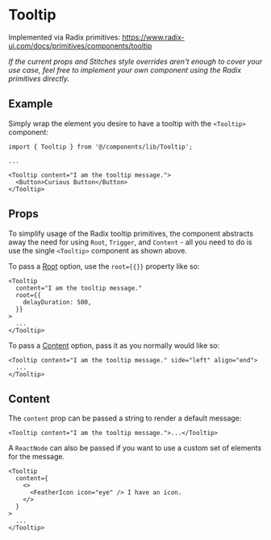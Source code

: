 # Tooltip

Implemented via Radix primitives: https://www.radix-ui.com/docs/primitives/components/tooltip

_If the current props and Stitches style overrides aren't enough to cover your use case, feel free to implement your own component using the Radix primitives directly._

## Example

Simply wrap the element you desire to have a tooltip with the `<Tooltip>` component:

```tsx
import { Tooltip } from '@/components/lib/Tooltip';

...

<Tooltip content="I am the tooltip message.">
  <Button>Curious Button</Button>
</Tooltip>
```

## Props

To simplify usage of the Radix tooltip primitives, the component abstracts away the need for using `Root`, `Trigger`, and `Content` - all you need to do is use the single `<Tooltip>` component as shown above.

To pass a [Root](https://www.radix-ui.com/docs/primitives/components/tooltip#root) option, use the `root={{}}` property like so:

```tsx
<Tooltip
  content="I am the tooltip message."
  root={{
    delayDuration: 500,
  }}
>
  ...
</Tooltip>
```

To pass a [Content](https://www.radix-ui.com/docs/primitives/components/tooltip#content) option, pass it as you normally would like so:

```tsx
<Tooltip content="I am the tooltip message." side="left" align="end">
  ...
</Tooltip>
```

## Content

The `content` prop can be passed a string to render a default message:

```tsx
<Tooltip content="I am the tooltip message.">...</Tooltip>
```

A `ReactNode` can also be passed if you want to use a custom set of elements for the message.

```tsx
<Tooltip
  content={
    <>
      <FeatherIcon icon="eye" /> I have an icon.
    </>
  }
>
  ...
</Tooltip>
```
